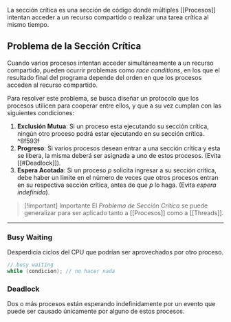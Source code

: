 La sección crítica es una sección de código donde múltiples [[Procesos]] intentan acceder a un recurso compartido o realizar una tarea crítica al mismo tiempo.

## Problema de la Sección Crítica
Cuando varios procesos intentan acceder simultáneamente a un recurso compartido, pueden ocurrir problemas como *race conditions*, en los que el resultado final del programa depende del orden en que los procesos acceden al recurso compartido.

Para resolver este problema, se busca diseñar un protocolo que los procesos utilicen para cooperar entre ellos, y que a su vez cumplan con las siguientes condiciones:
1. **Exclusión Mutua**: Si un proceso esta ejecutando su sección crítica, ningún otro proceso podrá estar ejecutando en su sección crítica. ^8f593f
2. **Progreso**: Si varios procesos desean entrar a una sección crítica y esta se libera, la misma deberá ser asignada a uno de estos procesos. (Evita [[#Deadlock]]).
3. **Espera Acotada**: Si un proceso $p$ solicita ingresar a su sección crítica, debe haber un límite en el número de veces que otros procesos entran en su respectiva sección crítica, antes de que $p$ lo haga. (Evita *espera indefinida*).

>[!important] Importante
>El *Problema de Sección Crítica* se puede generalizar para ser aplicado tanto a [[Procesos]] como a [[Threads]].

***
### Busy Waiting
Desperdicia ciclos del CPU que podrían ser aprovechados por otro proceso.

```c
// busy waiting
while (condicion); // no hacer nada
```

### Deadlock
Dos o más procesos están esperando indefinidamente por un evento que puede ser causado únicamente por alguno de estos procesos.
